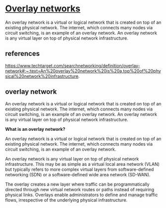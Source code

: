 # **[Overlay networks](https://www.techtarget.com/searchnetworking/definition/overlay-network#:~:text=An%20overlay%20network%20is%20a,top%20of%20physical%20network%20infrastructure)**

An overlay network is a virtual or logical network that is created on top of an existing physical network. The internet, which connects many nodes via circuit switching, is an example of an overlay network. An overlay network is any virtual layer on top of physical network infrastructure.

## references

<https://www.techtarget.com/searchnetworking/definition/overlay-network#:~:text=An%20overlay%20network%20is%20a,top%20of%20physical%20network%20infrastructure>.

## overlay network

An overlay network is a virtual or logical network that is created on top of an existing physical network. The internet, which connects many nodes via circuit switching, is an example of an overlay network. An overlay network is any virtual layer on top of physical network infrastructure.

**What is an overlay network?**

An overlay network is a virtual or logical network that is created on top of an existing physical network. The internet, which connects many nodes via circuit switching, is an example of an overlay network.

An overlay network is any virtual layer on top of physical network infrastructure. This may be as simple as a virtual local area network (VLAN) but typically refers to more complex virtual layers from software-defined networking (SDN) or a software-defined wide area network (SD-WAN).

The overlay creates a new layer where traffic can be programmatically directed through new virtual network routes or paths instead of requiring physical links. Overlays enable administrators to define and manage traffic flows, irrespective of the underlying physical infrastructure.

